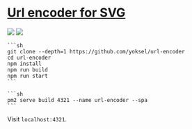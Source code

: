 # [Url encoder for SVG](https://github.com/yoksel/url-encoder)

![](https://img.shields.io/github/license/yoksel/url-encoder?style=flat-square) ![](https://img.shields.io/github/last-commit/scillidan/url-encoder/main?label=last%20commit%20(fork)&style=flat-square)

````{tab} From source
```sh
git clone --depth=1 https://github.com/yoksel/url-encoder
cd url-encoder
npm install
npm run build
npm run start
```
````

````{tab} PM2
```sh
pm2 serve build 4321 --name url-encoder --spa
```
````

Visit `localhost:4321`.
